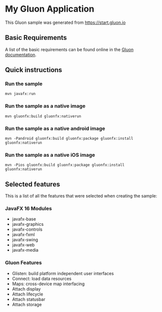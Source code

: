 # My Gluon Application

This Gluon sample was generated from https://start.gluon.io

## Basic Requirements

A list of the basic requirements can be found online in the [Gluon documentation](https://docs.gluonhq.com/#_requirements).

## Quick instructions

### Run the sample

    mvn javafx:run

### Run the sample as a native image

    mvn gluonfx:build gluonfx:nativerun

### Run the sample as a native android image

    mvn -Pandroid gluonfx:build gluonfx:package gluonfx:install gluonfx:nativerun

### Run the sample as a native iOS image

    mvn -Pios gluonfx:build gluonfx:package gluonfx:install gluonfx:nativerun

## Selected features

This is a list of all the features that were selected when creating the sample:

### JavaFX 16 Modules

 - javafx-base
 - javafx-graphics
 - javafx-controls
 - javafx-fxml
 - javafx-swing
 - javafx-web
 - javafx-media

### Gluon Features

 - Glisten: build platform independent user interfaces
 - Connect: load data resources
 - Maps: cross-device map interfacing
 - Attach display
 - Attach lifecycle
 - Attach statusbar
 - Attach storage
